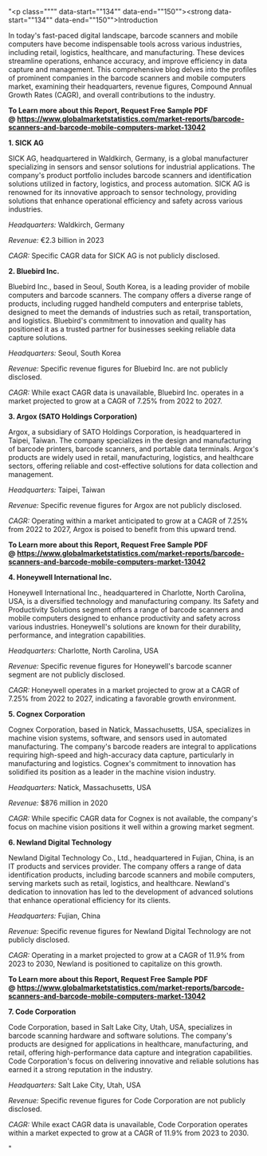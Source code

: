 "<p class="""" data-start=""134"" data-end=""150""><strong data-start=""134"" data-end=""150"">Introduction</strong></p>
<p class="""" data-start=""152"" data-end=""309""><span class=""relative -mx-px my-[-0.2rem] rounded-sm px-px py-[0.2rem]"">In today's fast-paced digital landscape, barcode scanners and mobile computers have become indispensable tools across various industries, including retail, logistics, healthcare, and manufacturing.</span> <span class=""relative -mx-px my-[-0.2rem] rounded-sm px-px py-[0.2rem]"">These devices streamline operations, enhance accuracy, and improve efficiency in data capture and management.</span> <span class=""relative -mx-px my-[-0.2rem] rounded-sm px-px py-[0.2rem]"">This comprehensive blog delves into the profiles of prominent companies in the barcode scanners and mobile computers market, examining their headquarters, revenue figures, Compound Annual Growth Rates (CAGR), and overall contributions to the industry.</span></p>
<p class="""" data-start=""152"" data-end=""309""><strong>To Learn more about this Report, Request Free Sample PDF @&nbsp;<a href=""https://www.globalmarketstatistics.com/market-reports/barcode-scanners-and-barcode-mobile-computers-market-13042"">https://www.globalmarketstatistics.com/market-reports/barcode-scanners-and-barcode-mobile-computers-market-13042</a></strong></p>
<p class="""" data-start=""311"" data-end=""325""><strong data-start=""311"" data-end=""325"">1. SICK AG</strong></p>
<p class="""" data-start=""327"" data-end=""484""><span class=""relative -mx-px my-[-0.2rem] rounded-sm px-px py-[0.2rem]"">SICK AG, headquartered in Waldkirch, Germany, is a global manufacturer specializing in sensors and sensor solutions for industrial applications.</span> <span class=""relative -mx-px my-[-0.2rem] rounded-sm px-px py-[0.2rem]"">The company's product portfolio includes barcode scanners and identification solutions utilized in factory, logistics, and process automation.</span> <span class=""relative -mx-px my-[-0.2rem] rounded-sm px-px py-[0.2rem]"">SICK AG is renowned for its innovative approach to sensor technology, providing solutions that enhance operational efficiency and safety across various industries.</span></p>
<p class="""" data-start=""486"" data-end=""583""><em data-start=""486"" data-end=""501"">Headquarters:</em> <span class=""relative -mx-px my-[-0.2rem] rounded-sm px-px py-[0.2rem]"">Waldkirch, Germany</span></p>
<p class="""" data-start=""585"" data-end=""681""><em data-start=""585"" data-end=""595"">Revenue:</em> <span class=""relative -mx-px my-[-0.2rem] rounded-sm px-px py-[0.2rem]"">&euro;2.3 billion in 2023</span></p>
<p class="""" data-start=""683"" data-end=""776""><em data-start=""683"" data-end=""690"">CAGR:</em> <span class=""relative -mx-px my-[-0.2rem] rounded-sm px-px py-[0.2rem]"">Specific CAGR data for SICK AG is not publicly disclosed.</span></p>
<p class="""" data-start=""778"" data-end=""798""><strong data-start=""778"" data-end=""798"">2. Bluebird Inc.</strong></p>
<p class="""" data-start=""800"" data-end=""965""><span class=""relative -mx-px my-[-0.2rem] rounded-sm px-px py-[0.2rem]"">Bluebird Inc., based in Seoul, South Korea, is a leading provider of mobile computers and barcode scanners.</span> <span class=""relative -mx-px my-[-0.2rem] rounded-sm px-px py-[0.2rem]"">The company offers a diverse range of products, including rugged handheld computers and enterprise tablets, designed to meet the demands of industries such as retail, transportation, and logistics.</span> <span class=""relative -mx-px my-[-0.2rem] rounded-sm px-px py-[0.2rem]"">Bluebird's commitment to innovation and quality has positioned it as a trusted partner for businesses seeking reliable data capture solutions.</span></p>
<p class="""" data-start=""967"" data-end=""1068""><em data-start=""967"" data-end=""982"">Headquarters:</em> <span class=""relative -mx-px my-[-0.2rem] rounded-sm px-px py-[0.2rem]"">Seoul, South Korea</span></p>
<p class="""" data-start=""1070"" data-end=""1166""><em data-start=""1070"" data-end=""1080"">Revenue:</em> <span class=""relative -mx-px my-[-0.2rem] rounded-sm px-px py-[0.2rem]"">Specific revenue figures for Bluebird Inc. are not publicly disclosed.</span></p>
<p class="""" data-start=""1168"" data-end=""1301""><em data-start=""1168"" data-end=""1175"">CAGR:</em> <span class=""relative -mx-px my-[-0.2rem] rounded-sm px-px py-[0.2rem]"">While exact CAGR data is unavailable, Bluebird Inc. operates in a market projected to grow at a CAGR of 7.25% from 2022 to 2027.</span> </p>
<p class="""" data-start=""1303"" data-end=""1343""><strong data-start=""1303"" data-end=""1343"">3. Argox (SATO Holdings Corporation)</strong></p>
<p class="""" data-start=""1345"" data-end=""1510""><span class=""relative -mx-px my-[-0.2rem] rounded-sm px-px py-[0.2rem]"">Argox, a subsidiary of SATO Holdings Corporation, is headquartered in Taipei, Taiwan.</span> <span class=""relative -mx-px my-[-0.2rem] rounded-sm px-px py-[0.2rem]"">The company specializes in the design and manufacturing of barcode printers, barcode scanners, and portable data terminals.</span> <span class=""relative -mx-px my-[-0.2rem] rounded-sm px-px py-[0.2rem]"">Argox's products are widely used in retail, manufacturing, logistics, and healthcare sectors, offering reliable and cost-effective solutions for data collection and management.</span></p>
<p class="""" data-start=""1512"" data-end=""1613""><em data-start=""1512"" data-end=""1527"">Headquarters:</em> <span class=""relative -mx-px my-[-0.2rem] rounded-sm px-px py-[0.2rem]"">Taipei, Taiwan</span></p>
<p class="""" data-start=""1615"" data-end=""1711""><em data-start=""1615"" data-end=""1625"">Revenue:</em> <span class=""relative -mx-px my-[-0.2rem] rounded-sm px-px py-[0.2rem]"">Specific revenue figures for Argox are not publicly disclosed.</span></p>
<p class="""" data-start=""1713"" data-end=""1846""><em data-start=""1713"" data-end=""1720"">CAGR:</em> <span class=""relative -mx-px my-[-0.2rem] rounded-sm px-px py-[0.2rem]"">Operating within a market anticipated to grow at a CAGR of 7.25% from 2022 to 2027, Argox is poised to benefit from this upward trend.</span></p>
<p class="""" data-start=""1713"" data-end=""1846""><strong>To Learn more about this Report, Request Free Sample PDF @&nbsp;<a href=""https://www.globalmarketstatistics.com/market-reports/barcode-scanners-and-barcode-mobile-computers-market-13042"">https://www.globalmarketstatistics.com/market-reports/barcode-scanners-and-barcode-mobile-computers-market-13042</a></strong></p>
<p class="""" data-start=""1848"" data-end=""1883""><strong data-start=""1848"" data-end=""1883"">4. Honeywell International Inc.</strong></p>
<p class="""" data-start=""1885"" data-end=""2050""><span class=""relative -mx-px my-[-0.2rem] rounded-sm px-px py-[0.2rem]"">Honeywell International Inc., headquartered in Charlotte, North Carolina, USA, is a diversified technology and manufacturing company.</span> <span class=""relative -mx-px my-[-0.2rem] rounded-sm px-px py-[0.2rem]"">Its Safety and Productivity Solutions segment offers a range of barcode scanners and mobile computers designed to enhance productivity and safety across various industries.</span> <span class=""relative -mx-px my-[-0.2rem] rounded-sm px-px py-[0.2rem]"">Honeywell's solutions are known for their durability, performance, and integration capabilities.</span></p>
<p class="""" data-start=""2052"" data-end=""2153""><em data-start=""2052"" data-end=""2067"">Headquarters:</em> <span class=""relative -mx-px my-[-0.2rem] rounded-sm px-px py-[0.2rem]"">Charlotte, North Carolina, USA</span></p>
<p class="""" data-start=""2155"" data-end=""2251""><em data-start=""2155"" data-end=""2165"">Revenue:</em> <span class=""relative -mx-px my-[-0.2rem] rounded-sm px-px py-[0.2rem]"">Specific revenue figures for Honeywell's barcode scanner segment are not publicly disclosed.</span></p>
<p class="""" data-start=""2253"" data-end=""2386""><em data-start=""2253"" data-end=""2260"">CAGR:</em> <span class=""relative -mx-px my-[-0.2rem] rounded-sm px-px py-[0.2rem]"">Honeywell operates in a market projected to grow at a CAGR of 7.25% from 2022 to 2027, indicating a favorable growth environment.</span> </p>
<p class="""" data-start=""2388"" data-end=""2413""><strong data-start=""2388"" data-end=""2413"">5. Cognex Corporation</strong></p>
<p class="""" data-start=""2415"" data-end=""2580""><span class=""relative -mx-px my-[-0.2rem] rounded-sm px-px py-[0.2rem]"">Cognex Corporation, based in Natick, Massachusetts, USA, specializes in machine vision systems, software, and sensors used in automated manufacturing.</span> <span class=""relative -mx-px my-[-0.2rem] rounded-sm px-px py-[0.2rem]"">The company's barcode readers are integral to applications requiring high-speed and high-accuracy data capture, particularly in manufacturing and logistics.</span> <span class=""relative -mx-px my-[-0.2rem] rounded-sm px-px py-[0.2rem]"">Cognex's commitment to innovation has solidified its position as a leader in the machine vision industry.</span></p>
<p class="""" data-start=""2582"" data-end=""2683""><em data-start=""2582"" data-end=""2597"">Headquarters:</em> <span class=""relative -mx-px my-[-0.2rem] rounded-sm px-px py-[0.2rem]"">Natick, Massachusetts, USA</span></p>
<p class="""" data-start=""2685"" data-end=""2821""><em data-start=""2685"" data-end=""2695"">Revenue:</em> <span class=""relative -mx-px my-[-0.2rem] rounded-sm px-px py-[0.2rem]"">$876 million in 2020</span> </p>
<p class="""" data-start=""2823"" data-end=""2916""><em data-start=""2823"" data-end=""2830"">CAGR:</em> <span class=""relative -mx-px my-[-0.2rem] rounded-sm px-px py-[0.2rem]"">While specific CAGR data for Cognex is not available, the company's focus on machine vision positions it well within a growing market segment.</span></p>
<p class="""" data-start=""2918"" data-end=""2951""><strong data-start=""2918"" data-end=""2951"">6. Newland Digital Technology</strong></p>
<p class="""" data-start=""2953"" data-end=""3118""><span class=""relative -mx-px my-[-0.2rem] rounded-sm px-px py-[0.2rem]"">Newland Digital Technology Co., Ltd., headquartered in Fujian, China, is an IT products and services provider.</span> <span class=""relative -mx-px my-[-0.2rem] rounded-sm px-px py-[0.2rem]"">The company offers a range of data identification products, including barcode scanners and mobile computers, serving markets such as retail, logistics, and healthcare.</span> <span class=""relative -mx-px my-[-0.2rem] rounded-sm px-px py-[0.2rem]"">Newland's dedication to innovation has led to the development of advanced solutions that enhance operational efficiency for its clients.</span></p>
<p class="""" data-start=""3120"" data-end=""3221""><em data-start=""3120"" data-end=""3135"">Headquarters:</em> <span class=""relative -mx-px my-[-0.2rem] rounded-sm px-px py-[0.2rem]"">Fujian, China</span></p>
<p class="""" data-start=""3223"" data-end=""3319""><em data-start=""3223"" data-end=""3233"">Revenue:</em> <span class=""relative -mx-px my-[-0.2rem] rounded-sm px-px py-[0.2rem]"">Specific revenue figures for Newland Digital Technology are not publicly disclosed.</span></p>
<p class="""" data-start=""3321"" data-end=""3454""><em data-start=""3321"" data-end=""3328"">CAGR:</em> <span class=""relative -mx-px my-[-0.2rem] rounded-sm px-px py-[0.2rem]"">Operating in a market projected to grow at a CAGR of 11.9% from 2023 to 2030, Newland is positioned to capitalize on this growth.</span> </p>
<p class="""" data-start=""3321"" data-end=""3454""><strong>To Learn more about this Report, Request Free Sample PDF @&nbsp;<a href=""https://www.globalmarketstatistics.com/market-reports/barcode-scanners-and-barcode-mobile-computers-market-13042"">https://www.globalmarketstatistics.com/market-reports/barcode-scanners-and-barcode-mobile-computers-market-13042</a></strong></p>
<p class="""" data-start=""3456"" data-end=""3479""><strong data-start=""3456"" data-end=""3479"">7. Code Corporation</strong></p>
<p class="""" data-start=""3481"" data-end=""3646""><span class=""relative -mx-px my-[-0.2rem] rounded-sm px-px py-[0.2rem]"">Code Corporation, based in Salt Lake City, Utah, USA, specializes in barcode scanning hardware and software solutions.</span> <span class=""relative -mx-px my-[-0.2rem] rounded-sm px-px py-[0.2rem]"">The company's products are designed for applications in healthcare, manufacturing, and retail, offering high-performance data capture and integration capabilities.</span> <span class=""relative -mx-px my-[-0.2rem] rounded-sm px-px py-[0.2rem]"">Code Corporation's focus on delivering innovative and reliable solutions has earned it a strong reputation in the industry.</span></p>
<p class="""" data-start=""3648"" data-end=""3749""><em data-start=""3648"" data-end=""3663"">Headquarters:</em> <span class=""relative -mx-px my-[-0.2rem] rounded-sm px-px py-[0.2rem]"">Salt Lake City, Utah, USA</span></p>
<p class="""" data-start=""3751"" data-end=""3847""><em data-start=""3751"" data-end=""3761"">Revenue:</em> <span class=""relative -mx-px my-[-0.2rem] rounded-sm px-px py-[0.2rem]"">Specific revenue figures for Code Corporation are not publicly disclosed.</span></p>
<p class="""" data-start=""3849"" data-end=""3982""><em data-start=""3849"" data-end=""3856"">CAGR:</em> <span class=""relative -mx-px my-[-0.2rem] rounded-sm px-px py-[0.2rem]"">While exact CAGR data is unavailable, Code Corporation operates within a market expected to grow at a CAGR of 11.9% from 2023 to 2030.</span></p>"
